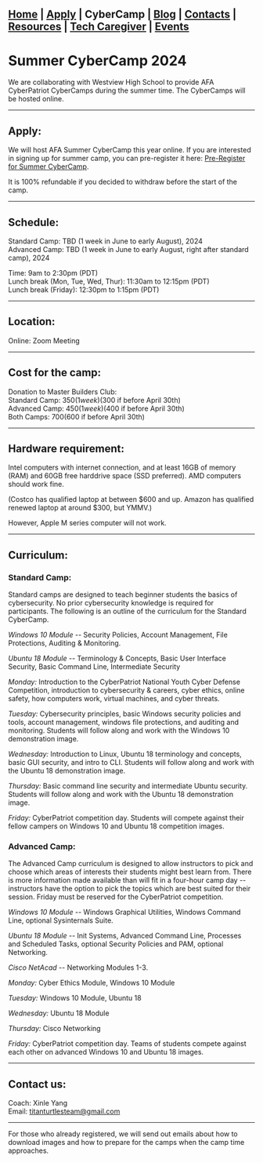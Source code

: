 ## [Home](./index.html) | [Apply](./apply.html) | **CyberCamp** |  [Blog](./blog.html) | [Contacts](./contacts.html) | [Resources](./resources.html) | [Tech Caregiver](./techcg.html) | [Events](./events.html)

# Summer CyberCamp 2024

We are collaborating with Westview High School to provide AFA CyberPatriot CyberCamps during the summer time. The CyberCamps will be hosted online.

* * *

## Apply:

We will host AFA Summer CyberCamp this year online. If you are interested in signing up for summer camp, you can pre-register it here: [Pre-Register for Summer CyberCamp](https://www.zeffy.com/en-US/ticketing/fe028ea7-0826-43de-9c82-d0f2ce49649d). 

It is 100% refundable if you decided to withdraw before the start of the camp.

* * *

## Schedule:

Standard Camp: TBD (1 week in June to early August), 2024\
Advanced Camp: TBD (1 week in June to early August, right after standard camp), 2024

Time: 9am to 2:30pm (PDT)\
Lunch break (Mon, Tue, Wed, Thur): 11:30am to 12:15pm (PDT)\
Lunch break (Friday): 12:30pm to 1:15pm (PDT)

* * *

## Location:

Online: Zoom Meeting

* * *

## Cost for the camp:

Donation to Master Builders Club:\
Standard Camp: $350 (1 week) ($300 if before April 30th)\
Advanced Camp: $450 (1 week) ($400 if before April 30th)\
Both Camps: $700 ($600 if before April 30th)


* * *

## Hardware requirement:

Intel computers with internet connection, and at least 16GB of memory (RAM) and 60GB free harddrive space (SSD preferred). AMD computers should work fine. 

(Costco has qualified laptop at between $600 and up. Amazon has qualified renewed laptop at around $300, but YMMV.)

However, Apple M series computer will not work.

* * * 

## Curriculum:

### Standard Camp:

Standard camps are designed to teach beginner students the basics of cybersecurity. No prior cybersecurity knowledge is required for participants. The following is an outline of the curriculum for the Standard CyberCamp.

*Windows 10 Module* -- Security Policies, Account Management, File Protections, Auditing & Monitoring.

*Ubuntu 18 Module* -- Terminology & Concepts, Basic User Interface Security, Basic Command Line, Intermediate Security

*Monday:* Introduction to the CyberPatriot National Youth Cyber Defense Competition, introduction to cybersecurity & careers, cyber ethics, online safety, how computers work, virtual machines, and cyber threats.

*Tuesday:* Cybersecurity principles, basic Windows security policies and tools, account management, windows file protections, and auditing and monitoring. Students will follow along and work with the Windows 10 demonstration image.

*Wednesday:* Introduction to Linux, Ubuntu 18 terminology and concepts, basic GUI security, and intro to CLI. Students will follow along and work with the Ubuntu 18 demonstration image. 

*Thursday:* Basic command line security and intermediate Ubuntu security. Students will follow along and work with the Ubuntu 18  demonstration image.

*Friday:* CyberPatriot competition day. Students will compete against their fellow campers on Windows 10 and Ubuntu 18 competition images. 

### Advanced Camp:

The Advanced Camp curriculum is designed to allow instructors to pick and choose which areas of interests their students might best learn from. There is more information made available than will fit in a four-hour camp day -- instructors have the option to pick the topics which are best suited for their session. Friday must be reserved for the CyberPatriot competition.

*Windows 10 Module* -- Windows Graphical Utilities, Windows Command Line, optional Sysinternals Suite.

*Ubuntu 18 Module* -- Init Systems, Advanced Command Line, Processes and Scheduled Tasks, optional Security Policies and PAM, optional Networking.

*Cisco NetAcad* -- Networking Modules 1-3.

*Monday:* Cyber Ethics Module, Windows 10 Module

*Tuesday:* Windows 10 Module, Ubuntu 18

*Wednesday:* Ubuntu 18 Module 

*Thursday:* Cisco Networking

*Friday:* CyberPatriot competition day. Teams of students compete against each other on advanced Windows 10 and Ubuntu 18 images.

* * *

## Contact us:

Coach: Xinle Yang\
Email: titanturtlesteam@gmail.com

* * *

For those who already registered, we will send out emails about how to download images and how to prepare for the camps when the camp time approaches.
